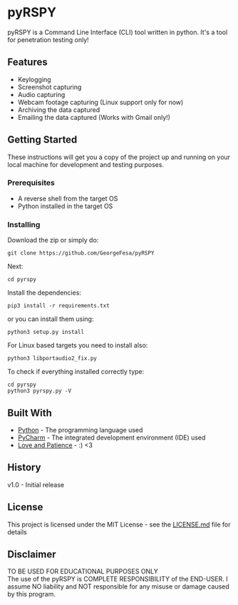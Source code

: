 # pyRSPY

pyRSPY is a Command Line Interface (CLI) tool written in python. It's a tool for penetration testing only!

## Features

* Keylogging
* Screenshot capturing
* Audio capturing
* Webcam footage capturing (Linux support only for now)
* Archiving the data captured
* Emailing the data captured (Works with Gmail only!)

## Getting Started

These instructions will get you a copy of the project up and running on your local machine for development and testing purposes.

### Prerequisites

* A reverse shell from the target OS
* Python installed in the target OS

### Installing

Download the zip or simply do:

```
git clone https://github.com/GeorgeFesa/pyRSPY
```

Next: 

```
cd pyrspy
```

Install the dependencies:
```
pip3 install -r requirements.txt
```

or you can install them using:

```
python3 setup.py install
```

For Linux based targets you need to install also:

```
python3 libportaudio2_fix.py
```

To check if everything installed correctly type:

```
cd pyrspy
python3 pyrspy.py -V
```

## Built With

* [Python](https://www.python.org/) - The programming language used
* [PyCharm](https://www.jetbrains.com/pycharm/) - The integrated development environment (IDE) used
* [Love and Patience](https://github.com/GeorgeFesa/pyRSPY) - :) <3

## History

v1.0 - Initial release

## License

This project is licensed under the MIT License - see the [LICENSE.md](https://github.com/GeorgeFesa/pyRSPY/blob/master/LICENCE.md) file for details

## Disclaimer

TO BE USED FOR EDUCATIONAL PURPOSES ONLY \
The use of the pyRSPY is COMPLETE RESPONSIBILITY of the END-USER. 
I assume NO liability and NOT responsible for any misuse or damage caused by this program. 
